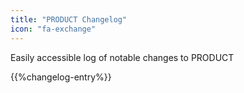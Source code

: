 ```yaml
---
title: "PRODUCT Changelog"
icon: "fa-exchange"
---
```


Easily accessible log of notable changes to PRODUCT

{{%changelog-entry%}}
